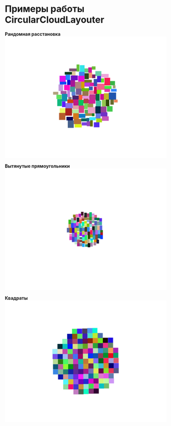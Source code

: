 # Примеры работы CircularCloudLayouter

**Рандомная расстановка**
![](/cs/TagsCloudVisualization/images/1_RandomLayout.bmp)

**Вытянутые прямоугольники**
![](/cs/TagsCloudVisualization/images/2_Strecthed_rectangles.bmp)

**Квадраты**
![](/cs/TagsCloudVisualization/images/3_Squares.bmp)